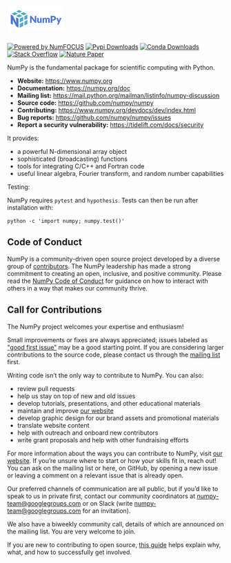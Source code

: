 # <a href="https://numpy.org/"><img alt="NumPy" src="/branding/logo/primary/numpylogo.svg" height="60"></a>

<!--[![Azure Pipelines](https://dev.azure.com/numpy/numpy/_apis/build/status/numpy.numpy?branchName=main)](-->
<!--https://dev.azure.com/numpy/numpy/_build/latest?definitionId=1?branchName=main)-->
<!--[![Actions build_test](https://github.com/numpy/numpy/actions/workflows/build_test.yml/badge.svg)](-->
<!--https://github.com/numpy/numpy/actions/workflows/build_test.yml)-->
<!--[![TravisCI](https://app.travis-ci.com/numpy/numpy.svg?branch=main)](-->
<!--https://app.travis-ci.com/numpy/numpy)-->
<!--[![CircleCI](https://img.shields.io/circleci/project/github/numpy/numpy/main.svg?label=CircleCI)](-->
<!--https://circleci.com/gh/numpy/numpy)-->
<!--[![Codecov](https://codecov.io/gh/numpy/numpy/branch/main/graph/badge.svg)](-->
<!--https://codecov.io/gh/numpy/numpy)-->

[![Powered by NumFOCUS](https://img.shields.io/badge/powered%20by-NumFOCUS-orange.svg?style=flat&colorA=E1523D&colorB=007D8A)](
https://numfocus.org)
[![Pypi Downloads](https://img.shields.io/pypi/dm/numpy.svg?label=Pypi%20downloads)](
https://pypi.org/project/numpy/)
[![Conda Downloads](https://img.shields.io/conda/dn/conda-forge/numpy.svg?label=Conda%20downloads)](
https://anaconda.org/conda-forge/numpy)
[![Stack Overflow](https://img.shields.io/badge/stackoverflow-Ask%20questions-blue.svg)](
https://stackoverflow.com/questions/tagged/numpy)
[![Nature Paper](https://img.shields.io/badge/DOI-10.1038%2Fs41592--019--0686--2-blue)](
https://doi.org/10.1038/s41586-020-2649-2)

NumPy is the fundamental package for scientific computing with Python.

- **Website:** https://www.numpy.org
- **Documentation:** https://numpy.org/doc
- **Mailing list:** https://mail.python.org/mailman/listinfo/numpy-discussion
- **Source code:** https://github.com/numpy/numpy
- **Contributing:** https://www.numpy.org/devdocs/dev/index.html
- **Bug reports:** https://github.com/numpy/numpy/issues
- **Report a security vulnerability:** https://tidelift.com/docs/security

It provides:

- a powerful N-dimensional array object
- sophisticated (broadcasting) functions
- tools for integrating C/C++ and Fortran code
- useful linear algebra, Fourier transform, and random number capabilities

Testing:

NumPy requires `pytest` and `hypothesis`.  Tests can then be run after installation with:

    python -c 'import numpy; numpy.test()'

Code of Conduct
----------------------

NumPy is a community-driven open source project developed by a diverse group of
[contributors](https://numpy.org/teams/). The NumPy leadership has made a strong
commitment to creating an open, inclusive, and positive community. Please read the
[NumPy Code of Conduct](https://numpy.org/code-of-conduct/) for guidance on how to interact
with others in a way that makes our community thrive.

Call for Contributions
----------------------

The NumPy project welcomes your expertise and enthusiasm!

Small improvements or fixes are always appreciated; issues labeled as ["good
first issue"](https://github.com/numpy/numpy/labels/good%20first%20issue)
may be a good starting point. If you are considering larger contributions
to the source code, please contact us through the [mailing
list](https://mail.python.org/mailman/listinfo/numpy-discussion) first.

Writing code isn’t the only way to contribute to NumPy. You can also:
- review pull requests
- help us stay on top of new and old issues
- develop tutorials, presentations, and other educational materials
- maintain and improve [our website](https://github.com/numpy/numpy.org)
- develop graphic design for our brand assets and promotional materials
- translate website content
- help with outreach and onboard new contributors
- write grant proposals and help with other fundraising efforts

For more information about the ways you can contribute to NumPy, visit [our website](https://numpy.org/contribute/). 
If you’re unsure where to start or how your skills fit in, reach out! You can
ask on the mailing list or here, on GitHub, by opening a new issue or leaving a
comment on a relevant issue that is already open.

Our preferred channels of communication are all public, but if you’d like to
speak to us in private first, contact our community coordinators at
numpy-team@googlegroups.com or on Slack (write numpy-team@googlegroups.com for
an invitation).

We also have a biweekly community call, details of which are announced on the
mailing list. You are very welcome to join.

If you are new to contributing to open source, [this
guide](https://opensource.guide/how-to-contribute/) helps explain why, what,
and how to successfully get involved.
